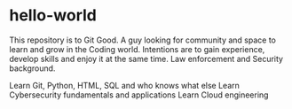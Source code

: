 # hello-world
This repository is to Git Good.
A guy looking for community and space to learn and grow in the Coding world. Intentions are to gain experience, develop skills and enjoy it at the same time.
Law enforcement and Security background.

Learn Git, Python, HTML, SQL and who knows what else
Learn Cybersecurity fundamentals and applications
Learn Cloud engineering
